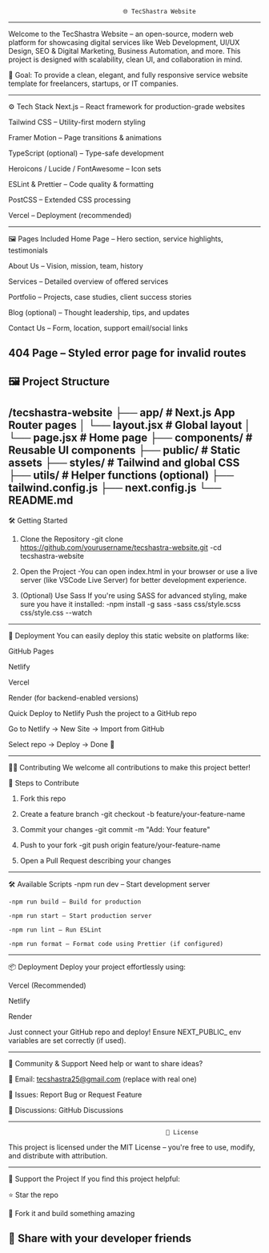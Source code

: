                                     🌐 TecShastra Website
-------------------------------------------------------------------------------------------------------------
Welcome to the TecShastra Website – an open-source, modern web platform for showcasing digital services like Web Development, UI/UX Design, SEO & Digital Marketing, Business Automation, and more.
This project is designed with scalability, clean UI, and collaboration in mind.

🎯 Goal: To provide a clean, elegant, and fully responsive service website template for freelancers, startups, or IT companies.

-------------------------------------------------------------------------------------------------------------
⚙️ Tech Stack
Next.js – React framework for production-grade websites

Tailwind CSS – Utility-first modern styling

Framer Motion – Page transitions & animations

TypeScript (optional) – Type-safe development

Heroicons / Lucide / FontAwesome – Icon sets

ESLint & Prettier – Code quality & formatting

PostCSS – Extended CSS processing

Vercel – Deployment (recommended)

-------------------------------------------------------------------------------------------------------------
🖼️ Pages Included
Home Page – Hero section, service highlights, testimonials

About Us – Vision, mission, team, history

Services – Detailed overview of offered services

Portfolio – Projects, case studies, client success stories

Blog (optional) – Thought leadership, tips, and updates

Contact Us – Form, location, support email/social links

404 Page – Styled error page for invalid routes
-------------------------------------------------------------------------------------------------------------

🖼️ Project Structure
--------------------------------------------------------------------------------------------------------
/tecshastra-website
├── app/               # Next.js App Router pages
│   └── layout.jsx     # Global layout
│   └── page.jsx       # Home page
├── components/        # Reusable UI components
├── public/            # Static assets
├── styles/            # Tailwind and global CSS
├── utils/             # Helper functions (optional)
├── tailwind.config.js
├── next.config.js
└── README.md
----------------------------------------------------------------------------------------------------------

🛠️ Getting Started

1. Clone the Repository
    -git clone https://github.com/yourusername/tecshastra-website.git
    -cd tecshastra-website

2. Open the Project
    -You can open index.html in your browser or use a live server (like VSCode Live Server) for better development experience.

3. (Optional) Use Sass
If you're using SASS for advanced styling, make sure you have it installed:
    -npm install -g sass
    -sass css/style.scss css/style.css --watch

-------------------------------------------------------------------------------------------------------------
🚀 Deployment
You can easily deploy this static website on platforms like:

GitHub Pages

Netlify

Vercel

Render (for backend-enabled versions)

Quick Deploy to Netlify
Push the project to a GitHub repo

Go to Netlify → New Site → Import from GitHub

Select repo → Deploy → Done 🎉

-------------------------------------------------------------------------------------------------------------
🧑‍💻 Contributing
We welcome all contributions to make this project better!

🔧 Steps to Contribute
1) Fork this repo

2) Create a feature branch
    -git checkout -b feature/your-feature-name

3) Commit your changes
    -git commit -m "Add: Your feature"

4) Push to your fork
    -git push origin feature/your-feature-name

5) Open a Pull Request describing your changes

-------------------------------------------------------------------------------------------------------------
🛠️ Available Scripts
    -npm run dev – Start development server

    -npm run build – Build for production

    -npm run start – Start production server

    -npm run lint – Run ESLint

    -npm run format – Format code using Prettier (if configured)

-------------------------------------------------------------------------------------------------------------
📦 Deployment
Deploy your project effortlessly using:

Vercel (Recommended)

Netlify

Render

Just connect your GitHub repo and deploy!
Ensure NEXT_PUBLIC_ env variables are set correctly (if used).

-------------------------------------------------------------------------------------------------------------
📢 Community & Support
Need help or want to share ideas?

📧 Email: tecshastra25@gmail.com (replace with real one)

🐞 Issues: Report Bug or Request Feature

💬 Discussions: GitHub Discussions

-------------------------------------------------------------------------------------------------------------
                                                📄 License
This project is licensed under the MIT License – you're free to use, modify, and distribute with attribution.

-------------------------------------------------------------------------------------------------------------
🙌 Support the Project
If you find this project helpful:

⭐ Star the repo

🍴 Fork it and build something amazing

📣 Share with your developer friends
-------------------------------------------------------------------------------------------------------------